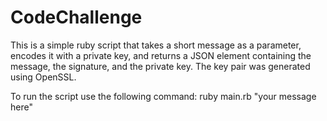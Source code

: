 # CodeChallenge

This is a simple ruby script that takes a short message as a parameter, encodes it with a private key, and returns a JSON element containing the message, the signature, and the private key. The key pair was generated using OpenSSL.

To run the script use the following command:
ruby main.rb "your message here"
